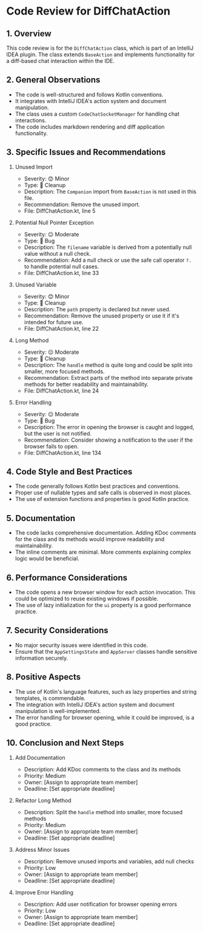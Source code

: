 # Code Review for DiffChatAction

## 1. Overview

This code review is for the `DiffChatAction` class, which is part of an IntelliJ IDEA plugin. The class extends `BaseAction` and implements functionality for a diff-based chat interaction within the IDE.

## 2. General Observations

- The code is well-structured and follows Kotlin conventions.
- It integrates with IntelliJ IDEA's action system and document manipulation.
- The class uses a custom `CodeChatSocketManager` for handling chat interactions.
- The code includes markdown rendering and diff application functionality.

## 3. Specific Issues and Recommendations

1. Unused Import
   - Severity: 😊 Minor
   - Type: 🧹 Cleanup
   - Description: The `Companion` import from `BaseAction` is not used in this file.
   - Recommendation: Remove the unused import.
   - File: DiffChatAction.kt, line 5

2. Potential Null Pointer Exception
   - Severity: 😐 Moderate
   - Type: 🐛 Bug
   - Description: The `filename` variable is derived from a potentially null value without a null check.
   - Recommendation: Add a null check or use the safe call operator `?.` to handle potential null cases.
   - File: DiffChatAction.kt, line 33

3. Unused Variable
   - Severity: 😊 Minor
   - Type: 🧹 Cleanup
   - Description: The `path` property is declared but never used.
   - Recommendation: Remove the unused property or use it if it's intended for future use.
   - File: DiffChatAction.kt, line 22

4. Long Method
   - Severity: 😐 Moderate
   - Type: 🧹 Cleanup
   - Description: The `handle` method is quite long and could be split into smaller, more focused methods.
   - Recommendation: Extract parts of the method into separate private methods for better readability and maintainability.
   - File: DiffChatAction.kt, line 24

5. Error Handling
   - Severity: 😐 Moderate
   - Type: 🐛 Bug
   - Description: The error in opening the browser is caught and logged, but the user is not notified.
   - Recommendation: Consider showing a notification to the user if the browser fails to open.
   - File: DiffChatAction.kt, line 134

## 4. Code Style and Best Practices

- The code generally follows Kotlin best practices and conventions.
- Proper use of nullable types and safe calls is observed in most places.
- The use of extension functions and properties is good Kotlin practice.

## 5. Documentation

- The code lacks comprehensive documentation. Adding KDoc comments for the class and its methods would improve readability and maintainability.
- The inline comments are minimal. More comments explaining complex logic would be beneficial.

## 6. Performance Considerations

- The code opens a new browser window for each action invocation. This could be optimized to reuse existing windows if possible.
- The use of lazy initialization for the `ui` property is a good performance practice.

## 7. Security Considerations

- No major security issues were identified in this code.
- Ensure that the `AppSettingsState` and `AppServer` classes handle sensitive information securely.

## 8. Positive Aspects

- The use of Kotlin's language features, such as lazy properties and string templates, is commendable.
- The integration with IntelliJ IDEA's action system and document manipulation is well-implemented.
- The error handling for browser opening, while it could be improved, is a good practice.

## 10. Conclusion and Next Steps

1. Add Documentation
   - Description: Add KDoc comments to the class and its methods
   - Priority: Medium
   - Owner: [Assign to appropriate team member]
   - Deadline: [Set appropriate deadline]

2. Refactor Long Method
   - Description: Split the `handle` method into smaller, more focused methods
   - Priority: Medium
   - Owner: [Assign to appropriate team member]
   - Deadline: [Set appropriate deadline]

3. Address Minor Issues
   - Description: Remove unused imports and variables, add null checks
   - Priority: Low
   - Owner: [Assign to appropriate team member]
   - Deadline: [Set appropriate deadline]

4. Improve Error Handling
   - Description: Add user notification for browser opening errors
   - Priority: Low
   - Owner: [Assign to appropriate team member]
   - Deadline: [Set appropriate deadline]
